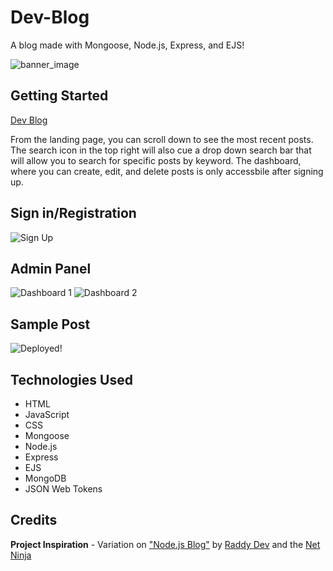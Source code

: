 # Dev-Blog
A blog made with Mongoose, Node.js, Express, and EJS!

![banner_image](https://i.imgur.com/mxuoBWN.png)

## Getting Started
[Dev Blog](https://dev-blog-nn3i.onrender.com/)

From the landing page, you can scroll down to see the most recent posts. The search icon in the top right will also cue a drop down search bar that will allow you to search for specific posts by keyword. The dashboard, where you can create, edit, and delete posts is only accessbile after signing up.

## Sign in/Registration

![Sign Up](https://i.imgur.com/JsWOVDT.png)

## Admin Panel

![Dashboard 1](https://i.imgur.com/JsWOVDT.png)
![Dashboard 2](https://i.imgur.com/hNJYavq.png)

## Sample Post

![Deployed!](https://i.imgur.com/U914TY4.png)

## Technologies Used
* HTML
* JavaScript
* CSS
* Mongoose
* Node.js
* Express
* EJS
* MongoDB
* JSON Web Tokens

## Credits

**Project Inspiration** - Variation on ["Node.js Blog"](https://www.youtube.com/watch?v=-foo92lFIto&list=PL4cUxeGkcC9hAJ-ARcYq_z6lDZV7kT1xD) by [Raddy Dev](https://www.youtube.com/@RaddyDev) and the [Net Ninja](https://www.youtube.com/@NetNinja)